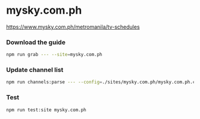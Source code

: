 # mysky.com.ph

https://www.mysky.com.ph/metromanila/tv-schedules

### Download the guide

```sh
npm run grab --- --site=mysky.com.ph
```

### Update channel list

```sh
npm run channels:parse --- --config=./sites/mysky.com.ph/mysky.com.ph.config.js --output=./sites/mysky.com.ph/mysky.com.ph.channels.xml
```

### Test

```sh
npm run test:site mysky.com.ph
```
